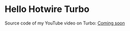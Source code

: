 # Hello Hotwire Turbo

Source code of my YouTube video on Turbo: [Coming soon](https://youtube.com/teachersdunet)
